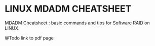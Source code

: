 LINUX MDADM CHEATSHEET
======================

MDADM Cheatsheet : basic commands and tips for Software RAID on LINUX.

@Todo link to pdf page

